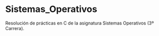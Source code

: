# Sistemas_Operativos
Resolución de prácticas en C de la asignatura Sistemas Operativos (3º Carrera).
